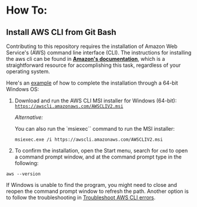 # How To: 

## Install AWS CLI from Git Bash

Contributing to this repository requires the installation of Amazon Web Service's \(AWS\) command line interface \(CLI\). The instructions for installing the aws cli can be found in **<u>[Amazon's documentation](https://docs.aws.amazon.com/cli/latest/userguide/getting-started-install.html)</u>**, which is a straightforward resource for accomplishing this task, regardless of your operating system.

Here's an <u>example</u> of how to complete the installation through a 64-bit Windows OS:

1. Download and run the AWS CLI MSI installer for Windows (64-bit): [`https://awscli.amazonaws.com/AWSCLIV2.msi`](https://awscli.amazonaws.com/AWSCLIV2.msi) 


    *Alternative:*

    You can also run the `msiexec`` command to run the MSI installer: 

    ```
    msiexec.exe /i https://awscli.amazonaws.com/AWSCLIV2.msi
    ```

2. To confirm the installation, open the Start menu, search for `cmd` to open a command prompt window, and at the command prompt type in the following:

```
aws --version
```

If Windows is unable to find the program, you might need to close and reopen the command prompt window to refresh the path. Another option is to follow the troubleshooting in [Troubleshoot AWS CLI errors](https://docs.aws.amazon.com/cli/latest/userguide/cli-chap-troubleshooting.html).
